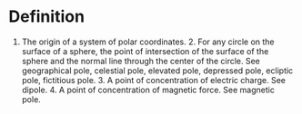 # Definition

1.  The origin of a system of polar coordinates. 2. For any circle on
    the surface of a sphere, the point of intersection of the surface of
    the sphere and the normal line through the center of the circle. See
    geographical pole, celestial pole, elevated pole, depressed pole,
    ecliptic pole, fictitious pole. 3. A point of concentration of
    electric charge. See dipole. 4. A point of concentration of magnetic
    force. See magnetic pole.
